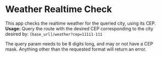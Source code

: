 # Weather Realtime Check

This app checks the realtime weather for the queried city, using its CEP.
<b>Usage:</b> Query the route with the desired CEP corresponding to the city desired by:
`[base_url]/weather?cep=11111-111`

The query param needs to be 8 digits long, and may or not have a CEP mask.
Anything other than the requested format will return an error.
